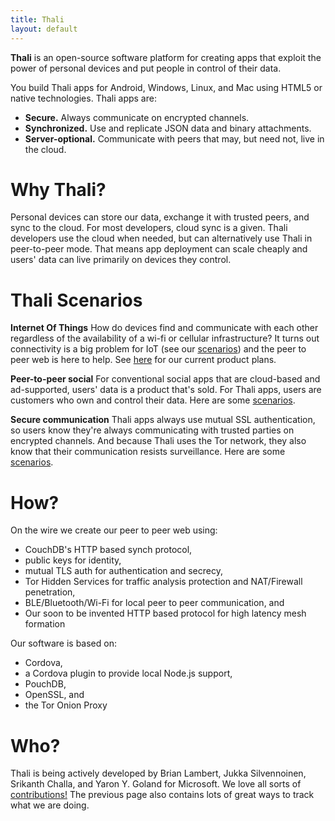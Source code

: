 ```yaml
---
title: Thali
layout: default
---
```


**Thali** is an open-source software platform for creating apps that exploit the power of personal devices and put people in control of their data.

You build Thali apps for Android, Windows, Linux, and Mac using HTML5 or native technologies. Thali apps are:

- **Secure.** Always communicate on encrypted channels.
- **Synchronized.** Use and replicate JSON data and binary attachments. 
- **Server-optional.** Communicate with peers that may, but need not, live in the cloud.


# Why Thali? 

Personal devices can store our data, exchange it with trusted peers, and sync to the cloud. For most developers, cloud sync is a given. Thali developers use the cloud when needed, but can alternatively use Thali in peer-to-peer mode. That means app deployment can scale cheaply and users' data can live primarily on devices they control.

# Thali Scenarios 
**Internet Of Things** How do devices find and communicate with each other regardless of the availability of a wi-fi or cellular infrastructure? It turns out connectivity is a big problem for IoT (see our [scenarios](nodeondevices)) and the peer to peer web is here to help. See [here](http://thaliproject.org/ThaliAndIoT) for our current product plans.

**Peer-to-peer social** For conventional social apps that are cloud-based and ad-supported, users' data is a product that's sold. For Thali apps, users are customers who own and control their data. Here are some [scenarios](PeerToPeerSocial).

**Secure communication** Thali apps always use mutual SSL authentication, so users know they're always communicating with trusted parties on encrypted channels. And because Thali uses the Tor network, they also know that their communication resists surveillance. Here are some [scenarios](SecureCommunication).

# How?
On the wire we create our peer to peer web using:
* CouchDB's HTTP based synch protocol, 
* public keys for identity, 
* mutual TLS auth for authentication and secrecy, 
* Tor Hidden Services for traffic analysis protection and NAT/Firewall penetration,
* BLE/Bluetooth/Wi-Fi for local peer to peer communication, and
* Our soon to be invented HTTP based protocol for high latency mesh formation

Our software is based on:
* Cordova,
* a Cordova plugin to provide local Node.js support,
* PouchDB,
* OpenSSL, and
* the Tor Onion Proxy

# Who?

Thali is being actively developed by Brian Lambert, Jukka Silvennoinen, Srikanth Challa, and Yaron Y. Goland for Microsoft. We love all sorts of [contributions!](WaysToContribute) The previous page also contains lots of great ways to track what we are doing.








